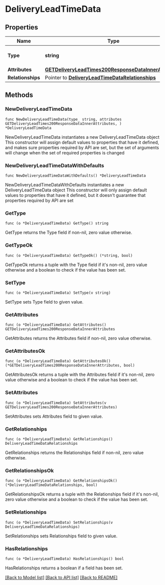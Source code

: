 # DeliveryLeadTimeData

## Properties

Name | Type | Description | Notes
------------ | ------------- | ------------- | -------------
**Type** | **string** | The resource&#39;s type | 
**Attributes** | [**GETDeliveryLeadTimes200ResponseDataInnerAttributes**](GETDeliveryLeadTimes200ResponseDataInnerAttributes.md) |  | 
**Relationships** | Pointer to [**DeliveryLeadTimeDataRelationships**](DeliveryLeadTimeDataRelationships.md) |  | [optional] 

## Methods

### NewDeliveryLeadTimeData

`func NewDeliveryLeadTimeData(type_ string, attributes GETDeliveryLeadTimes200ResponseDataInnerAttributes, ) *DeliveryLeadTimeData`

NewDeliveryLeadTimeData instantiates a new DeliveryLeadTimeData object
This constructor will assign default values to properties that have it defined,
and makes sure properties required by API are set, but the set of arguments
will change when the set of required properties is changed

### NewDeliveryLeadTimeDataWithDefaults

`func NewDeliveryLeadTimeDataWithDefaults() *DeliveryLeadTimeData`

NewDeliveryLeadTimeDataWithDefaults instantiates a new DeliveryLeadTimeData object
This constructor will only assign default values to properties that have it defined,
but it doesn't guarantee that properties required by API are set

### GetType

`func (o *DeliveryLeadTimeData) GetType() string`

GetType returns the Type field if non-nil, zero value otherwise.

### GetTypeOk

`func (o *DeliveryLeadTimeData) GetTypeOk() (*string, bool)`

GetTypeOk returns a tuple with the Type field if it's non-nil, zero value otherwise
and a boolean to check if the value has been set.

### SetType

`func (o *DeliveryLeadTimeData) SetType(v string)`

SetType sets Type field to given value.


### GetAttributes

`func (o *DeliveryLeadTimeData) GetAttributes() GETDeliveryLeadTimes200ResponseDataInnerAttributes`

GetAttributes returns the Attributes field if non-nil, zero value otherwise.

### GetAttributesOk

`func (o *DeliveryLeadTimeData) GetAttributesOk() (*GETDeliveryLeadTimes200ResponseDataInnerAttributes, bool)`

GetAttributesOk returns a tuple with the Attributes field if it's non-nil, zero value otherwise
and a boolean to check if the value has been set.

### SetAttributes

`func (o *DeliveryLeadTimeData) SetAttributes(v GETDeliveryLeadTimes200ResponseDataInnerAttributes)`

SetAttributes sets Attributes field to given value.


### GetRelationships

`func (o *DeliveryLeadTimeData) GetRelationships() DeliveryLeadTimeDataRelationships`

GetRelationships returns the Relationships field if non-nil, zero value otherwise.

### GetRelationshipsOk

`func (o *DeliveryLeadTimeData) GetRelationshipsOk() (*DeliveryLeadTimeDataRelationships, bool)`

GetRelationshipsOk returns a tuple with the Relationships field if it's non-nil, zero value otherwise
and a boolean to check if the value has been set.

### SetRelationships

`func (o *DeliveryLeadTimeData) SetRelationships(v DeliveryLeadTimeDataRelationships)`

SetRelationships sets Relationships field to given value.

### HasRelationships

`func (o *DeliveryLeadTimeData) HasRelationships() bool`

HasRelationships returns a boolean if a field has been set.


[[Back to Model list]](../README.md#documentation-for-models) [[Back to API list]](../README.md#documentation-for-api-endpoints) [[Back to README]](../README.md)


